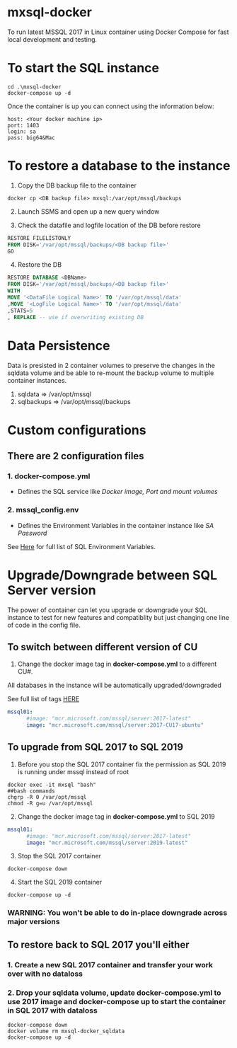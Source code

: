 # mxsql-docker

To run latest MSSQL 2017 in Linux container using Docker Compose for fast local development and testing.

# To start the SQL instance

```
cd .\mxsql-docker
docker-compose up -d
```
Once the container is up you can connect using the information below:

```
host: <Your docker machine ip>
port: 1403
login: sa
pass: big64&Mac
```

# To restore a database to the instance

1. Copy the DB backup file to the container

```docker
docker cp <DB backup file> mxsql:/var/opt/mssql/backups
```

2. Launch SSMS and open up a new query window

3. Check the datafile and logfile location of the DB before restore

```SQL
RESTORE FILELISTONLY 
FROM DISK='/var/opt/mssql/backups/<DB backup file>'
GO
```

4. Restore the DB

```SQL
RESTORE DATABASE <DBName>
FROM DISK='/var/opt/mssql/backups/<DB backup file>'
WITH 
MOVE '<DataFile Logical Name>' TO '/var/opt/mssql/data'
,MOVE '<LogFile Logical Name>' TO '/var/opt/mssql/data'
,STATS=5
, REPLACE -- use if overwriting existing DB
```

# Data Persistence

Data is presisted in 2 container volumes to preserve the changes in the sqldata volume and be able to re-mount the backup volume to multiple container instances. 

1. sqldata => /var/opt/mssql
2. sqlbackups => /var/opt/mssql/backups

# Custom configurations

## There are 2 configuration files

### 1. docker-compose.yml

* Defines the SQL service like *Docker image, Port and mount volumes*

### 2. mssql_config.env

* Defines the Environment Variables in the container instance like *SA Password*

See [Here](https://docs.microsoft.com/en-us/sql/linux/sql-server-linux-configure-environment-variables?view=sql-server-ver15)
for full list of SQL Environment Variables.

# Upgrade/Downgrade between SQL Server version

The power of container can let you upgrade or downgrade your SQL instance to test for new features and compatiblity but just changing one line of code in the config file.

## To switch between different version of CU 

1. Change the docker image tag in **docker-compose.yml** to a different CU#.

All databases in the instance will be automatically upgraded/downgraded

See full list of tags [HERE](https://hub.docker.com/_/microsoft-mssql-server)

```yaml
mssql01:
      #image: "mcr.microsoft.com/mssql/server:2017-latest"
      image: "mcr.microsoft.com/mssql/server:2017-CU17-ubuntu"
```
## To upgrade from SQL 2017 to SQL 2019

1. Before you stop the SQL 2017 container fix the permission as SQL 2019 is running under mssql instead of root

```docker
docker exec -it mxsql "bash"
##bash commands
chgrp -R 0 /var/opt/mssql
chmod -R g=u /var/opt/mssql
```

2. Change the docker image tag in **docker-compose.yml** to SQL 2019

```yaml
mssql01:
      #image: "mcr.microsoft.com/mssql/server:2017-latest"
      image: "mcr.microsoft.com/mssql/server:2019-latest"
```
3. Stop the SQL 2017 container

```docker
docker-compose down
```

4. Start the SQL 2019 container

```docker
docker-compose up -d
```
### **WARNING: You won't be able to do in-place downgrade across major versions**

## To restore back to SQL 2017 you'll either

### 1. Create a new SQL 2017 container and transfer your work over with no dataloss
### 2. Drop your sqldata volume, update docker-compose.yml to use 2017 image and docker-compose up to start the container in SQL 2017 with dataloss

```docker
docker-compose down
docker volume rm mxsql-docker_sqldata
docker-compose up -d
```









